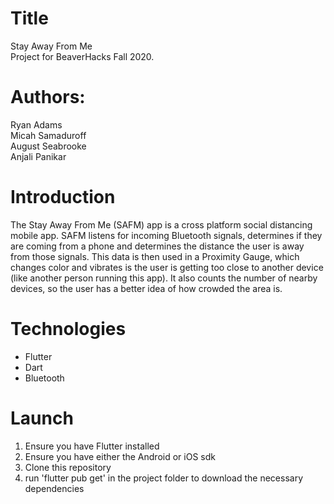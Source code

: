 # Title
Stay Away From Me <br>
Project for BeaverHacks Fall 2020.

# Authors:
Ryan Adams <br>
Micah Samaduroff <br>
August Seabrooke <br>
Anjali Panikar <br>

# Introduction
The Stay Away From Me (SAFM) app is a cross platform social distancing mobile app. SAFM listens for incoming Bluetooth signals, determines if they are coming from a phone and determines the distance the user is away from those signals. This data is then used in a Proximity Gauge, which changes color and vibrates is the user is getting too close to another device (like another person running this app). It also counts the number of nearby devices, so the user has a better idea of how crowded the area is.

# Technologies
- Flutter
- Dart
- Bluetooth

# Launch

1. Ensure you have Flutter installed
2. Ensure you have either the Android or iOS sdk
3. Clone this repository
4. run 'flutter pub get' in the project folder to download the necessary dependencies
